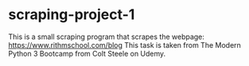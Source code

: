 # scraping-project-1
 This is a small scraping program that scrapes the webpage: https://www.rithmschool.com/blog This task is taken from The Modern Python 3 Bootcamp from Colt Steele on Udemy.
